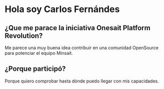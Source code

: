 # Hola soy Carlos Fernándes

## ¿Que me parace la iniciativa Onesait Platform Revolution?

Me parece una muy buena idea contribuir en una comunidad OpenSource para potenciar el equipo Minsait.

## ¿Porque participó?

Porque quiero comprobar hasta dónde puedo llegar con mis capacidades.